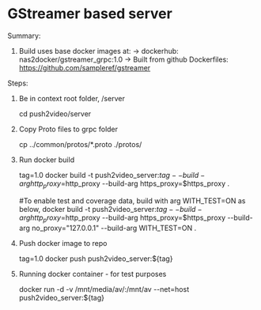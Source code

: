 # GStreamer based server

Summary:

1. Build uses base docker images at:
    -> dockerhub: nas2docker/gstreamer_grpc:1.0
    -> Built from github Dockerfiles: https://github.com/sampleref/gstreamer


Steps:


1. Be in context root folder, /server

   cd push2video/server

2. Copy Proto files to grpc folder

    cp ../common/protos/*.proto ./protos/

3. Run docker build

    tag=1.0
    docker build -t push2video_server:${tag} --build-arg http_proxy=$http_proxy --build-arg https_proxy=$https_proxy .

    #To enable test and coverage data, build with arg WITH_TEST=ON as below,
    docker build -t push2video_server:${tag} --build-arg http_proxy=$http_proxy --build-arg https_proxy=$https_proxy --build-arg no_proxy="127.0.0.1" --build-arg WITH_TEST=ON .

4. Push docker image to repo

    tag=1.0
    docker push push2video_server:${tag}

5. Running docker container - for test purposes

    docker run -d -v /mnt/media/av/:/mnt/av --net=host push2video_server:${tag}